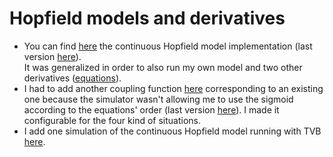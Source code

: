 # Hopfield models and derivatives
* You can find [here](https://github.com/mGolos/OldCodeSamples/blob/master/TVB/models.py#L3676) the continuous Hopfield model implementation (last version [here](https://github.com/the-virtual-brain/tvb-library/blob/trunk/tvb/simulator/models/hopfield.py)).  
It was generalized in order to also run my own model and two other derivatives ([equations](https://journals.plos.org/ploscompbiol/article?id=10.1371/journal.pcbi.1004644#pcbi.1004644.e006)).  
* I had to add another coupling function [here](https://github.com/mGolos/OldCodeSamples/blob/master/TVB/coupling.py#L412) corresponding to an existing one because the simulator wasn't allowing me to use the sigmoid according to the equations' order (last version [here](https://github.com/the-virtual-brain/tvb-library/blob/trunk/tvb/simulator/coupling.py#L393)).
I made it configurable for the four kind of situations.
* I add one simulation of the continuous Hopfield model running with TVB [here](https://github.com/mGolos/OldCodeSamples/blob/master/TVB/%5BTVB%5D_SG_Noisy.ipynb).
